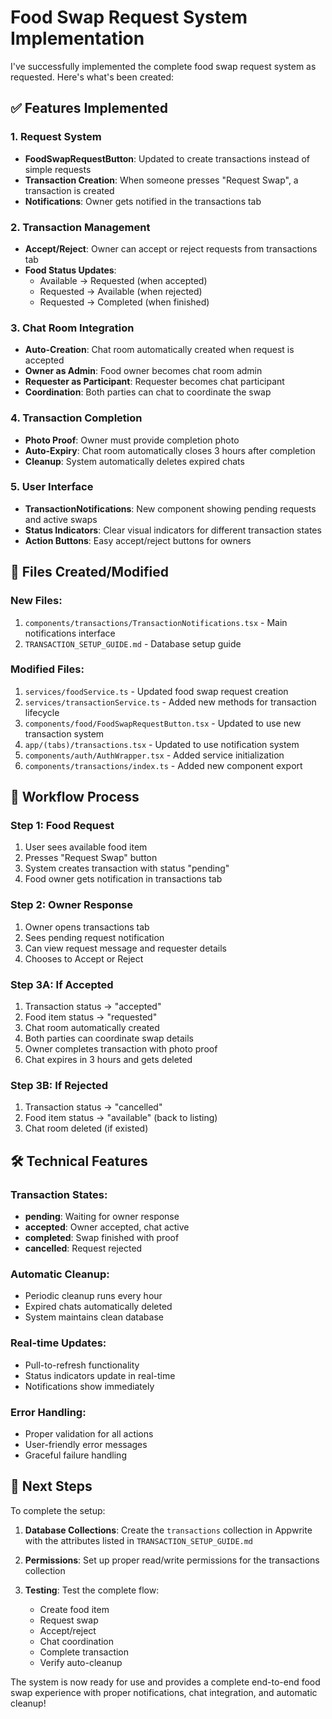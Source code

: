 # Food Swap Request System Implementation

I've successfully implemented the complete food swap request system as requested. Here's what's been created:

## ✅ Features Implemented

### 1. Request System
- **FoodSwapRequestButton**: Updated to create transactions instead of simple requests
- **Transaction Creation**: When someone presses "Request Swap", a transaction is created
- **Notifications**: Owner gets notified in the transactions tab

### 2. Transaction Management
- **Accept/Reject**: Owner can accept or reject requests from transactions tab
- **Food Status Updates**: 
  - Available → Requested (when accepted)
  - Requested → Available (when rejected)
  - Requested → Completed (when finished)

### 3. Chat Room Integration
- **Auto-Creation**: Chat room automatically created when request is accepted
- **Owner as Admin**: Food owner becomes chat room admin
- **Requester as Participant**: Requester becomes chat participant
- **Coordination**: Both parties can chat to coordinate the swap

### 4. Transaction Completion
- **Photo Proof**: Owner must provide completion photo
- **Auto-Expiry**: Chat room automatically closes 3 hours after completion
- **Cleanup**: System automatically deletes expired chats

### 5. User Interface
- **TransactionNotifications**: New component showing pending requests and active swaps
- **Status Indicators**: Clear visual indicators for different transaction states
- **Action Buttons**: Easy accept/reject buttons for owners

## 📁 Files Created/Modified

### New Files:
1. `components/transactions/TransactionNotifications.tsx` - Main notifications interface
2. `TRANSACTION_SETUP_GUIDE.md` - Database setup guide

### Modified Files:
1. `services/foodService.ts` - Updated food swap request creation
2. `services/transactionService.ts` - Added new methods for transaction lifecycle
3. `components/food/FoodSwapRequestButton.tsx` - Updated to use new transaction system
4. `app/(tabs)/transactions.tsx` - Updated to use notification system
5. `components/auth/AuthWrapper.tsx` - Added service initialization
6. `components/transactions/index.ts` - Added new component export

## 🔄 Workflow Process

### Step 1: Food Request
1. User sees available food item
2. Presses "Request Swap" button
3. System creates transaction with status "pending"
4. Food owner gets notification in transactions tab

### Step 2: Owner Response
1. Owner opens transactions tab
2. Sees pending request notification
3. Can view request message and requester details
4. Chooses to Accept or Reject

### Step 3A: If Accepted
1. Transaction status → "accepted"
2. Food item status → "requested"
3. Chat room automatically created
4. Both parties can coordinate swap details
5. Owner completes transaction with photo proof
6. Chat expires in 3 hours and gets deleted

### Step 3B: If Rejected
1. Transaction status → "cancelled"
2. Food item status → "available" (back to listing)
3. Chat room deleted (if existed)

## 🛠 Technical Features

### Transaction States:
- **pending**: Waiting for owner response
- **accepted**: Owner accepted, chat active
- **completed**: Swap finished with proof
- **cancelled**: Request rejected

### Automatic Cleanup:
- Periodic cleanup runs every hour
- Expired chats automatically deleted
- System maintains clean database

### Real-time Updates:
- Pull-to-refresh functionality
- Status indicators update in real-time
- Notifications show immediately

### Error Handling:
- Proper validation for all actions
- User-friendly error messages
- Graceful failure handling

## 🎯 Next Steps

To complete the setup:

1. **Database Collections**: Create the `transactions` collection in Appwrite with the attributes listed in `TRANSACTION_SETUP_GUIDE.md`

2. **Permissions**: Set up proper read/write permissions for the transactions collection

3. **Testing**: Test the complete flow:
   - Create food item
   - Request swap
   - Accept/reject
   - Chat coordination
   - Complete transaction
   - Verify auto-cleanup

The system is now ready for use and provides a complete end-to-end food swap experience with proper notifications, chat integration, and automatic cleanup!
